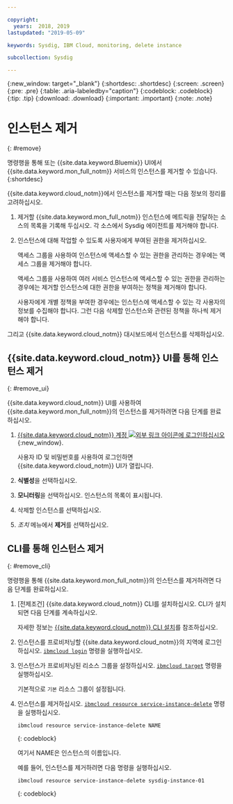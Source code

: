 ```yaml
---

copyright:
  years:  2018, 2019
lastupdated: "2019-05-09"

keywords: Sysdig, IBM Cloud, monitoring, delete instance

subcollection: Sysdig

---
```


{:new_window: target="_blank"}
{:shortdesc: .shortdesc}
{:screen: .screen}
{:pre: .pre}
{:table: .aria-labeledby="caption"}
{:codeblock: .codeblock}
{:tip: .tip}
{:download: .download}
{:important: .important}
{:note: .note}

# 인스턴스 제거
{: #remove}

명령행을 통해 또는 {{site.data.keyword.Bluemix}} UI에서 {{site.data.keyword.mon_full_notm}} 서비스의 인스턴스를 제거할 수 있습니다.
{:shortdesc}

{{site.data.keyword.cloud_notm}}에서 인스턴스를 제거할 때는 다음 정보의 정리를 고려하십시오.

1. 제거할 {{site.data.keyword.mon_full_notm}} 인스턴스에 메트릭을 전달하는 소스의 목록을 기록해 두십시오. 각 소스에서 Sysdig 에이전트를 제거해야 합니다.
2. 인스턴스에 대해 작업할 수 있도록 사용자에게 부여된 권한을 제거하십시오. 

    액세스 그룹을 사용하여 인스턴스에 액세스할 수 있는 권한을 관리하는 경우에는 액세스 그룹을 제거해야 합니다.

    액세스 그룹을 사용하여 여러 서비스 인스턴스에 액세스할 수 있는 권한을 관리하는 경우에는 제거할 인스턴스에 대한 권한을 부여하는 정책을 제거해야 합니다.
    
    사용자에게 개별 정책을 부여한 경우에는 인스턴스에 액세스할 수 있는 각 사용자의 정보를 수집해야 합니다. 그런 다음 삭제할 인스턴스와 관련된 정책을 하나씩 제거해야 합니다.


그리고 {{site.data.keyword.cloud_notm}} 대시보드에서 인스턴스를 삭제하십시오.


## {{site.data.keyword.cloud_notm}} UI를 통해 인스턴스 제거
{: #remove_ui}

{{site.data.keyword.cloud_notm}} UI를 사용하여 {{site.data.keyword.mon_full_notm}}의 인스턴스를 제거하려면 다음 단계를 완료하십시오.

1. [{{site.data.keyword.cloud_notm}} 계정 ![외부 링크 아이콘](../../icons/launch-glyph.svg "외부 링크 아이콘")에 로그인하십시오](https://cloud.ibm.com/login){:new_window}.

	사용자 ID 및 비밀번호를 사용하여 로그인하면 {{site.data.keyword.cloud_notm}} UI가 열립니다.

2. **식별성**을 선택하십시오. 

3. **모니터링**을 선택하십시오. 인스턴스의 목록이 표시됩니다.

4. 삭제할 인스턴스를 선택하십시오.

5. *조치* 메뉴에서 **제거**를 선택하십시오.


## CLI를 통해 인스턴스 제거
{: #remove_cli}

명령행을 통해 {{site.data.keyword.mon_full_notm}}의 인스턴스를 제거하려면 다음 단계를 완료하십시오.

1. [전제조건] {{site.data.keyword.cloud_notm}} CLI를 설치하십시오. CLI가 설치되면 다음 단계를 계속하십시오.

   자세한 정보는 [{{site.data.keyword.cloud_notm}} CLI 설치](/docs/cli?topic=cloud-cli-ibmcloud-cli#ibmcloud-cli)를 참조하십시오.

2. 인스턴스를 프로비저닝할 {{site.data.keyword.cloud_notm}}의 지역에 로그인하십시오. [`ibmcloud login`](/docs/cli/reference/ibmcloud/bx_cli.html#ibmcloud_login) 명령을 실행하십시오.

3. 인스턴스가 프로비저닝된 리소스 그룹을 설정하십시오. [`ibmcloud target`](/docs/cli/reference/ibmcloud/bx_cli.html#ibmcloud_target) 명령을 실행하십시오.

    기본적으로 `기본` 리소스 그룹이 설정됩니다.

4. 인스턴스를 제거하십시오. [`ibmcloud resource service-instance-delete`](/docs/cli/reference/ibmcloud/cli_resource_group.html#ibmcloud_resource_service_instance_delete) 명령을 실행하십시오.

    ```
    ibmcloud resource service-instance-delete NAME 
    ```
    {: codeblock}

    여기서 NAME은 인스턴스의 이름입니다.

    예를 들어, 인스턴스를 제거하려면 다음 명령을 실행하십시오.

    ```
    ibmcloud resource service-instance-delete sysdig-instance-01
    ```
    {: codeblock}
